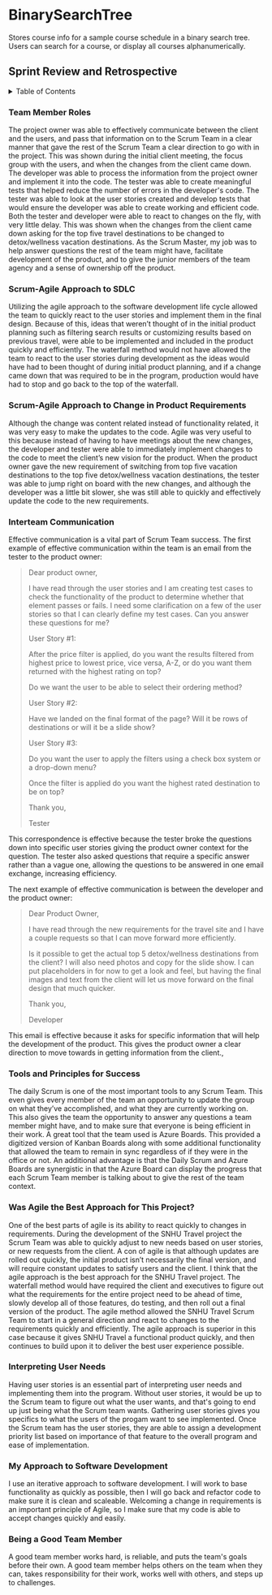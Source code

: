 # BinarySearchTree
Stores course info for a sample course schedule in a binary search tree. Users can search for a course, or display all courses alphanumerically.

## Sprint Review and Retrospective
<details>
  <summary>Table of Contents</summary>
  <ol>
    <li>
      <a href="#team-member-roles">Team Member Roles</a>
    </li>
    <li>
      <a href="#scrum-agile-approach-to-sdlc">Scrum-Agile Approach to SDLC</a>
    </li>
    <li><a href="#scrum-agile-approach-to-change-in-product-requirements">Scrum-Agile Approach to Change in Product Requirements</a></li>
    <li><a href="#interteam-communication">Interteam Communication</a></li>
    <li><a href="#tools-and-principles-for-success">Tools and Principles for Success</a></li>
    <li><a href="#was-agile-the-best-approach-for-this-project">Was Agile the Best Approach for This Project?</a></li>
    <li><a href="#interpreting-user-needs">Interpreting User Needs</a></li>
    <li><a href="#my-approach-to-software-development">My Approach to Software Development</a></li>
    <li><a href="#being-a-good-team-member">Being a Good Team Member</a></li>
  </ol>
</details>

### Team Member Roles
The project owner was able to effectively communicate between the client and the users, and pass that information on to the Scrum Team in a clear manner that gave the rest of the Scrum Team a clear direction to go with in the project. This was shown during the initial client meeting, the focus group with the users, and when the changes from the client came down. The developer was able to process the information from the project owner and implement it into the code. The tester was able to create meaningful tests that helped reduce the number of errors in the developer's code. The tester was able to look at the user stories created and develop tests that would ensure the developer was able to create working and efficient code. Both the tester and developer were able to react to changes on the fly, with very little delay. This was shown when the changes from the client came down asking for the top five travel destinations to be changed to detox/wellness vacation destinations. As the Scrum Master, my job was to help answer questions the rest of the team might have, facilitate development of the product, and to give the junior members of the team agency and a sense of ownership off the product. 

### Scrum-Agile Approach to SDLC
Utilizing the agile approach to the software development life cycle allowed the team to quickly react to the user stories and implement them in the final design.  Because of this, ideas that weren’t thought of in the initial product planning such as filtering search results or customizing results based on previous travel, were able to be implemented and included in the product quickly and efficiently. The waterfall method would not have allowed the team to react to the user stories during development as the ideas would have had to been thought of during initial product planning, and if a change came down that was required to be in the program, production would have had to stop and go back to the top of the waterfall. 

### Scrum-Agile Approach to Change in Product Requirements
Although the change was content related instead of functionality related, it was very easy to make the updates to the code. Agile was very useful to this because instead of having to have meetings about the new changes, the developer and tester were able to immediately implement changes to the code to meet the client’s new vision for the product. When the product owner gave the new requirement of switching from top five vacation destinations to the top five detox/wellness vacation destinations, the tester was able to jump right on board with the new changes, and although the developer was a little bit slower, she was still able to quickly and effectively update the code to the new requirements. 

### Interteam Communication
Effective communication is a vital part of Scrum Team success. The first example of effective communication within the team is an email from the tester to the product owner: 


>Dear product owner, 
>
>    I have read through the user stories and I am creating test cases to check the functionality of the product to determine whether that element passes or fails. I need some clarification on a few of the user stories so that I can clearly define my test cases. Can you answer these questions for me?
>
>User Story #1: 
>
>After the price filter is applied, do you want the results filtered from highest price to lowest price, vice versa, A-Z, or do you want them returned with the highest rating on top? 
>
>Do we want the user to be able to select their ordering method? 
>
>User Story #2: 
>
>Have we landed on the final format of the page? Will it be rows of destinations or will it be a slide show? 
>
>User Story #3: 
>
>Do you want the user to apply the filters using a check box system or a drop-down menu? 
>
>Once the filter is applied do you want the highest rated destination to be on top? 
>
>Thank you, 
>
>Tester 


This correspondence is effective because the tester broke the questions down into specific user stories giving the product owner context for the question. The tester also asked questions that require a specific answer rather than a vague one, allowing the questions to be answered in one email exchange, increasing efficiency. 

The next example of effective communication is between the developer and the product owner: 

>Dear Product Owner, 
>
>I have read through the new requirements for the travel site and I have a couple requests so that I can move forward more efficiently. 
>
>Is it possible to get the actual top 5 detox/wellness destinations from the client? I will also need photos and copy for the slide show. I can put placeholders in for now to get a look and feel, but having the final images and text from the client will let us move forward on the final design that much quicker. 
>
>Thank you, 
>
>Developer 

This email is effective because it asks for specific information that will help the development of the product. This gives the product owner a clear direction to move towards in getting information from the client., 

### Tools and Principles for Success
The daily Scrum is one of the most important tools to any Scrum Team. This even gives every member of the team an opportunity to update the group on what they’ve accomplished, and what they are currently working on. This also gives the team the opportunity to answer any questions a team member might have, and to make sure that everyone is being efficient in their work. A great tool that the team used is Azure Boards. This provided a digitized version of Kanban Boards along with some additional functionality that allowed the team to remain in sync regardless of if they were in the office or not. An additional advantage is that the Daily Scrum and Azure Boards are synergistic in that the Azure Board can display the progress that each Scrum Team member is talking about to give the rest of the team context. 

### Was Agile the Best Approach for This Project?
One of the best parts of agile is its ability to react quickly to changes in requirements. During the development of the SNHU Travel project the Scrum Team was able to quickly adjust to new needs based on user stories, or new requests from the client. A con of agile is that although updates are rolled out quickly, the initial product isn’t necessarily the final version, and will require constant updates to satisfy users and the client. I think that the agile approach is the best approach for the SNHU Travel project. The waterfall method would have required the client and executives to figure out what the requirements for the entire project need to be ahead of time, slowly develop all of those features, do testing, and then roll out a final version of the product. The agile method allowed the SNHU Travel Scrum Team to start in a general direction and react to changes to the requirements quickly and efficiently. The agile approach is superior in this case because it gives SNHU Travel a functional product quickly, and then continues to build upon it to deliver the best user experience possible. 

### Interpreting User Needs
Having user stories is an essential part of interpreting user needs and implementing them into the program. Without user stories, it would be up to the Scrum team to figure out what the user wants, and that's going to end up just being what the Scrum team wants. Gathering user stories gives you specifics to what the users of the progam want to see implemented. Once the Scrum team has the user stories, they are able to assign a development priority list based on importance of that feature to the overall program and ease of implementation.

### My Approach to Software Development
I use an iterative approach to software development. I will work to base functionality as quickly as possible, then I will go back and refactor code to make sure it is clean and scaleable. Welcoming a change in requirements is an important principle of Agile, so I make sure that my code is able to accept changes quickly and easily.

### Being a Good Team Member
A good team member works hard, is reliable, and puts the team's goals before their own. A good team member helps others on the team when they can, takes responsibility for their work, works well with others, and steps up to challenges.
